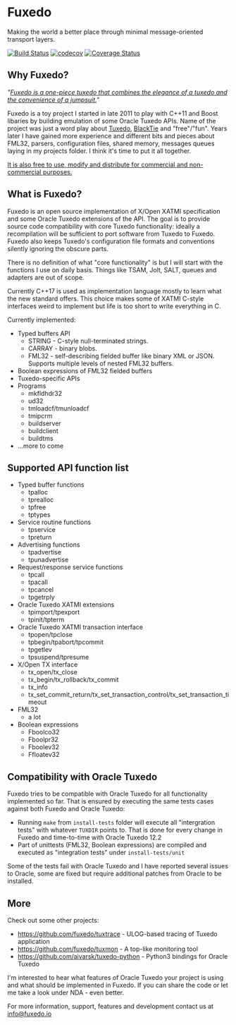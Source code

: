 # Fuxedo

Making the world a better place through minimal message-oriented transport layers.


[![Build Status](https://github.com/fuxedo/fuxedo/actions/workflows/fuxedo.yml/badge.svg)](https://github.com/fuxedo/fuxedo/actions/workflows/fuxedo.yml)
[![codecov](https://codecov.io/gh/fuxedo/fuxedo/branch/master/graph/badge.svg)](https://codecov.io/gh/fuxedo/fuxedo)
[![Coverage Status](https://coveralls.io/repos/github/fuxedo/fuxedo/badge.svg)](https://coveralls.io/github/fuxedo/fuxedo)

## Why Fuxedo?

_"[Fuxedo is a one-piece tuxedo that combines the elegance of a tuxedo and the convenience of a jumpsuit.](https://www.youtube.com/watch?v=7seCxf8E1Ic)"_

Fuxedo is a toy project I started in late 2011 to play with C++11 and Boost libaries by building emulation of some Oracle Tuxedo APIs. Name of the project was just a word play about [Tuxedo](http://www.oracle.com/technetwork/middleware/tuxedo/overview/index.html), [BlackTie](http://narayana.jboss.org/subprojects/BlackTie) and "free"/"fun". Years later I have gained more experience and different bits and pieces about FML32, parsers, configuration files, shared memory, messages queues laying in my projects folder. I think it's time to put it all together.

[It is also free to use, modify and distribute for commercial and non-commercial purposes.](https://en.wikipedia.org/wiki/MIT_License)

## What is Fuxedo?

Fuxedo is an open source implementation of X/Open XATMI specification and some Oracle Tuxedo extensions of the API. The goal is to provide source code compatibility with core Tuxedo functionality: ideally a recompilation will be sufficient to port software from Tuxedo to Fuxedo. Fuxedo also keeps Tuxedo's configuration file formats and conventions silently ignoring the obscure parts.

There is no definition of what "core functionality" is but I will start with the functions I use on daily basis. Things like TSAM, Jolt, SALT, queues and adapters are out of scope.

Currently C++17 is used as implementation language mostly to learn what the new standard offers. This choice makes some of XATMI C-style interfaces weird to implement but life is too short to write everything in C.

Currently implemented:

- Typed buffers API
  - STRING - C-style null-terminated strings.
  - CARRAY - binary blobs.
  - FML32 - self-describing fielded buffer like binary XML or JSON. Supports multiple levels of nested FML32 buffers.
- Boolean expressions of FML32 fielded buffers
- Tuxedo-specific APIs
- Programs
  - mkfldhdr32
  - ud32
  - tmloadcf/tmunloadcf
  - tmipcrm
  - buildserver
  - buildclient
  - buildtms
- ...more to come

## Supported API function list

- Typed buffer functions
  - tpalloc
  - tprealloc
  - tpfree
  - tptypes
- Service routine functions
  - tpservice
  - tpreturn
- Advertising functions
  - tpadvertise
  - tpunadvertise
- Request/response service functions
  - tpcall
  - tpacall
  - tpcancel
  - tpgetrply
- Oracle Tuxedo XATMI extensions
  - tpimport/tpexport
  - tpinit/tpterm
- Oracle Tuxedo XATMI transaction interface
  - tpopen/tpclose
  - tpbegin/tpabort/tpcommit
  - tpgetlev
  - tpsuspend/tpresume
- X/Open TX interface
  - tx\_open/tx\_close
  - tx\_begin/tx\_rollback/tx\_commit
  - tx\_info
  - tx\_set\_commit\_return/tx\_set\_transaction\_control/tx\_set\_transaction\_timeout
- FML32
  - a lot
- Boolean expressions
  - Fboolco32
  - Fboolpr32
  - Fboolev32
  - Ffloatev32

## Compatibility with Oracle Tuxedo

Fuxedo tries to be compatible with Oracle Tuxedo for all functionality implemented so far. That is ensured by executing the same tests cases against both Fuxedo and Oracle Tuxedo:

- Running `make` from `install-tests` folder will execute all "intergration tests" with whatever `TUXDIR` points to. That is done for every change in Fuxedo and time-to-time with Oracle Tuxedo 12.2
- Part of unittests (FML32, Boolean expressions) are compiled and executed as "integration tests" under `install-tests/unit`

Some of the tests fail with Oracle Tuxedo and I have reported several issues to Oracle, some are fixed but require additional patches from Oracle to be installed.

## More

Check out some other projects:

- https://github.com/fuxedo/tuxtrace - ULOG-based tracing of Tuxedo application
- https://github.com/fuxedo/tuxmon - A top-like monitoring tool
- https://github.com/aivarsk/tuxedo-python - Python3 bindings for Oracle Tuxedo

I'm interested to hear what features of Oracle Tuxedo your project is using and what should be implemented in Fuxedo. If you can share the code or let me take a look under NDA - even better.

For more information, support, features and development contact us at info@fuxedo.io
